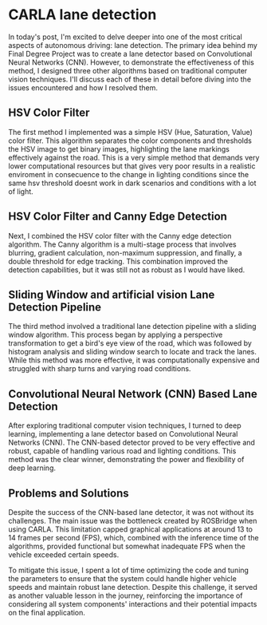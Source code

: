 # CARLA lane detection

In today's post, I'm excited to delve deeper into one of the most critical aspects of autonomous driving: lane detection. The primary idea behind my Final Degree Project was to create a lane detector based on Convolutional Neural Networks (CNN). However, to demonstrate the effectiveness of this method, I designed three other algorithms based on traditional computer vision techniques. I'll discuss each of these in detail before diving into the issues encountered and how I resolved them.

## HSV Color Filter
The first method I implemented was a simple HSV (Hue, Saturation, Value) color filter. This algorithm separates the color components and thresholds the HSV image to get binary images, highlighting the lane markings effectively against the road. This is a very simple method that demands very lower computational resources but that gives very poor results in a realistic enviroment in consecuence to the change in lighting conditions since the same hsv threshold doesnt work in dark scenarios and conditions with a lot of light.

## HSV Color Filter and Canny Edge Detection
Next, I combined the HSV color filter with the Canny edge detection algorithm. The Canny algorithm is a multi-stage process that involves blurring, gradient calculation, non-maximum suppression, and finally, a double threshold for edge tracking. This combination improved the detection capabilities, but it was still not as robust as I would have liked.

## Sliding Window and artificial vision Lane Detection Pipeline
The third method involved a traditional lane detection pipeline with a sliding window algorithm. This process began by applying a perspective transformation to get a bird's eye view of the road, which was followed by histogram analysis and sliding window search to locate and track the lanes. While this method was more effective, it was computationally expensive and struggled with sharp turns and varying road conditions.

## Convolutional Neural Network (CNN) Based Lane Detection
After exploring traditional computer vision techniques, I turned to deep learning, implementing a lane detector based on Convolutional Neural Networks (CNN). The CNN-based detector proved to be very effective and robust, capable of handling various road and lighting conditions. This method was the clear winner, demonstrating the power and flexibility of deep learning.

## Problems and Solutions
Despite the success of the CNN-based lane detector, it was not without its challenges. The main issue was the bottleneck created by ROSBridge when using CARLA. This limitation capped graphical applications at around 13 to 14 frames per second (FPS), which, combined with the inference time of the algorithms, provided functional but somewhat inadequate FPS when the vehicle exceeded certain speeds.

To mitigate this issue, I spent a lot of time optimizing the code and tuning the parameters to ensure that the system could handle higher vehicle speeds and maintain robust lane detection. Despite this challenge, it served as another valuable lesson in the journey, reinforcing the importance of considering all system components' interactions and their potential impacts on the final application.
